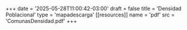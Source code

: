 +++
date = '2025-05-28T11:00:42-03:00'
draft = false
title = 'Densidad Poblacional'
type = 'mapadescarga'
[[resources]]
    name = 'pdf'
    src = 'ComunasDensidad.pdf'
+++

